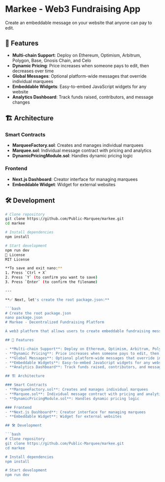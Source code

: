 # Markee - Web3 Fundraising App

Create an embeddable message on your website that anyone can pay to edit.

## 🚀 Features

- **Multi-chain Support**: Deploy on Ethereum, Optimism, Arbitrum, Polygon, Base, Gnosis Chain, and Celo
- **Dynamic Pricing**: Price increases when someone pays to edit, then decreases over time
- **Global Messages**: Optional platform-wide messages that override individual marquees
- **Embeddable Widgets**: Easy-to-embed JavaScript widgets for any website
- **Analytics Dashboard**: Track funds raised, contributors, and message changes

## 🏗️ Architecture

### Smart Contracts
- **MarqueeFactory.sol**: Creates and manages individual marquees
- **Marquee.sol**: Individual message contract with pricing and analytics
- **DynamicPricingModule.sol**: Handles dynamic pricing logic

### Frontend
- **Next.js Dashboard**: Creator interface for managing marquees
- **Embeddable Widget**: Widget for external websites

## 🛠️ Development

```bash
# Clone repository
git clone https://github.com/Public-Marquee/markee.git
cd markee

# Install dependencies
npm install

# Start development
npm run dev
📄 License
MIT License

**To save and exit nano:**
1. Press `Ctrl + X`
2. Press `Y` (to confirm you want to save)
3. Press `Enter` (to confirm the filename)

---

**✅ Next, let's create the root package.json:**

```bash
# Create the root package.json
nano package.json
# Markee - Decentralized Fundraising Platform

A web3 platform that allows users to create embeddable fundraising messages that can be edited by anyone willing to pay an increasing price.

## 🚀 Features

- **Multi-chain Support**: Deploy on Ethereum, Optimism, Arbitrum, Polygon, Base, Gnosis Chain, and Celo
- **Dynamic Pricing**: Price increases when someone pays to edit, then decreases over time
- **Global Messages**: Optional platform-wide messages that override individual marquees
- **Embeddable Widgets**: Easy-to-embed JavaScript widgets for any website
- **Analytics Dashboard**: Track funds raised, contributors, and message changes

## 🏗️ Architecture

### Smart Contracts
- **MarqueeFactory.sol**: Creates and manages individual marquees
- **Marquee.sol**: Individual message contract with pricing and analytics
- **DynamicPricingModule.sol**: Handles dynamic pricing logic

### Frontend
- **Next.js Dashboard**: Creator interface for managing marquees
- **Embeddable Widget**: Widget for external websites

## 🛠️ Development

```bash
# Clone repository
git clone https://github.com/Public-Marquee/markee.git
cd markee

# Install dependencies
npm install

# Start development
npm run dev
